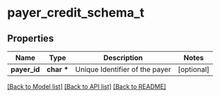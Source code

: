 # payer_credit_schema_t

## Properties
Name | Type | Description | Notes
------------ | ------------- | ------------- | -------------
**payer_id** | **char \*** | Unique Identifier of the payer | [optional] 

[[Back to Model list]](../README.md#documentation-for-models) [[Back to API list]](../README.md#documentation-for-api-endpoints) [[Back to README]](../README.md)


